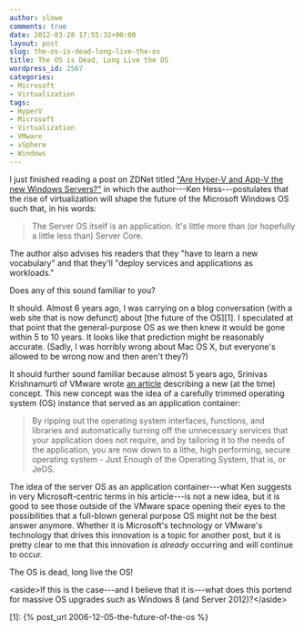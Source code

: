 ```yaml
---
author: slowe
comments: true
date: 2012-03-28 17:55:32+00:00
layout: post
slug: the-os-is-dead-long-live-the-os
title: The OS is Dead, Long Live the OS
wordpress_id: 2567
categories:
- Microsoft
- Virtualization
tags:
- HyperV
- Microsoft
- Virtualization
- VMware
- vSphere
- Windows
---
```


I just finished reading a post on ZDNet titled ["Are Hyper-V and App-V the new Windows Servers?"](http://www.zdnet.com/blog/virtualization/are-hyper-v-and-app-v-the-new-windows-servers/4778) in which the author---Ken Hess---postulates that the rise of virtualization will shape the future of the Microsoft Windows OS such that, in his words:

>The Server OS itself is an application. It's little more than (or hopefully a little less than) Server Core.

The author also advises his readers that they "have to learn a new vocabulary" and that they'll "deploy services and applications as workloads."

Does any of this sound familiar to you?

It should. Almost 6 years ago, I was carrying on a blog conversation (with a web site that is now defunct) about [the future of the OS][1]. I speculated at that point that the general-purpose OS as we then knew it would be gone within 5 to 10 years. It looks like that prediction might be reasonably accurate. (Sadly, I was horribly wrong about Mac OS X, but everyone's allowed to be wrong now and then aren't they?)

It should further sound familiar because almost 5 years ago, Srinivas Krishnamurti of VMware wrote [an article](http://blogs.vmware.com/console/2007/07/get-juiced.html) describing a new (at the time) concept. This new concept was the idea of a carefully trimmed operating system (OS) instance that served as an application container:

>By ripping out the operating system interfaces, functions, and libraries and automatically turning off the unnecessary services that your application does not require, and by tailoring it to the needs of the application, you are now down to a lithe, high performing, secure operating system - Just Enough of the Operating System, that is, or JeOS.

The idea of the server OS as an application container---what Ken suggests in very Microsoft-centric terms in his article---is not a new idea, but it is good to see those outside of the VMware space opening their eyes to the possibilities that a full-blown general purpose OS might not be the best answer anymore. Whether it is Microsoft's technology or VMware's technology that drives this innovation is a topic for another post, but it is pretty clear to me that this innovation _is already_ occurring and will continue to occur.

The OS is dead, long live the OS!

&lt;aside&gt;If this is the case---and I believe that it is---what does this portend for massive OS upgrades such as Windows 8 (and Server 2012)?&lt;/aside&gt;

[1]: {% post_url 2006-12-05-the-future-of-the-os %}
